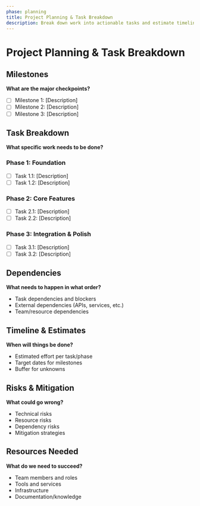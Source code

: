 ```yaml
---
phase: planning
title: Project Planning & Task Breakdown
description: Break down work into actionable tasks and estimate timeline
---
```


# Project Planning & Task Breakdown

## Milestones
**What are the major checkpoints?**

- [ ] Milestone 1: [Description]
- [ ] Milestone 2: [Description]
- [ ] Milestone 3: [Description]

## Task Breakdown
**What specific work needs to be done?**

### Phase 1: Foundation
- [ ] Task 1.1: [Description]
- [ ] Task 1.2: [Description]

### Phase 2: Core Features
- [ ] Task 2.1: [Description]
- [ ] Task 2.2: [Description]

### Phase 3: Integration & Polish
- [ ] Task 3.1: [Description]
- [ ] Task 3.2: [Description]

## Dependencies
**What needs to happen in what order?**

- Task dependencies and blockers
- External dependencies (APIs, services, etc.)
- Team/resource dependencies

## Timeline & Estimates
**When will things be done?**

- Estimated effort per task/phase
- Target dates for milestones
- Buffer for unknowns

## Risks & Mitigation
**What could go wrong?**

- Technical risks
- Resource risks
- Dependency risks
- Mitigation strategies

## Resources Needed
**What do we need to succeed?**

- Team members and roles
- Tools and services
- Infrastructure
- Documentation/knowledge
